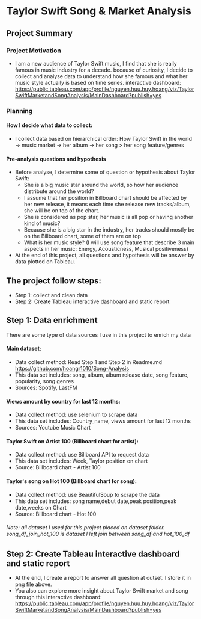 # Taylor Swift Song & Market Analysis
## Project Summary

### Project Motivation
- I am a new audience of Taylor Swift music, I find that she is really famous in music industry for a decade. because of curiosity, I decide to collect and analyse data to understand how she famous and what her music style actually is based on time series.
interactive dashboard: https://public.tableau.com/app/profile/nguyen.huu.huy.hoang/viz/TaylorSwiftMarketandSongAnalysis/MainDashboard?publish=yes

### Planning
#### How I decide what data to collect:
- I collect data based on hierarchical order: How Taylor Swift in the world -> music market -> her album -> her song > her song feature/genres

#### Pre-analysis questions and hypothesis
- Before analyse, I determine some of question or hypothesis about Taylor Swift:
    - She is a big music star around the world, so how her audience distribute around the world?
    - I assume that her position in Billboard chart should be affected by her new release, it means each time she release new tracks/album, she will be on top of the chart.
    - She is considered as pop star, her music is all pop or having another kind of music?
    - Because she is a big star in the industry, her tracks should mostly be on the Billboard chart, some of them are on top
    - What is her music style? (I will use song feature that describe 3 main aspects in her music: Energy, Acousticness, Musical positiveness)
- At the end of this project, all questions and hypothesis will be answer by data plotted on Tableau.


## The project follow steps:
- Step 1: collect and clean data
- Step 2: Create Tableau interactive dashboard and static report

## Step 1: Data enrichment
There are some type of data sources I use in this project to enrich my data
#### Main dataset:
- Data collect method: Read Step 1 and Step 2 in Readme.md https://github.com/hoangr1010/Song-Analysis
- This data set includes: song, album, album release date, song feature, popularity, song genres
- Sources: Spotify, LastFM

#### Views amount by country for last 12 months:
- Data collect method: use selenium to scrape data 
- This data set includes: Country_name, views amount for last 12 months
- Sources: Youtube Music Chart

#### Taylor Swift on Artist 100 (Billboard chart for artist):
- Data collect method: use Billboard API to request data
- This data set includes: Week, Taylor position on chart
- Source: Billboard chart - Artist 100

#### Taylor's song on Hot 100 (Billboard chart for song):
- Data collect method: use BeautifulSoup to scrape the data
- This data set includes: song name,debut date,peak position,peak date,weeks on Chart
- Source: Billboard chart - Hot 100

###### Note: all dataset I used for this project placed on dataset folder. song_df_join_hot_100 is dataset I left join between song_df and hot_100_df

## Step 2: Create Tableau interactive dashboard and static report
- At the end, I create a report to answer all question at outset. I store it in png file above.
- You also can explore more insight about Taylor Swift market and song through this interactive dashboard: https://public.tableau.com/app/profile/nguyen.huu.huy.hoang/viz/TaylorSwiftMarketandSongAnalysis/MainDashboard?publish=yes
